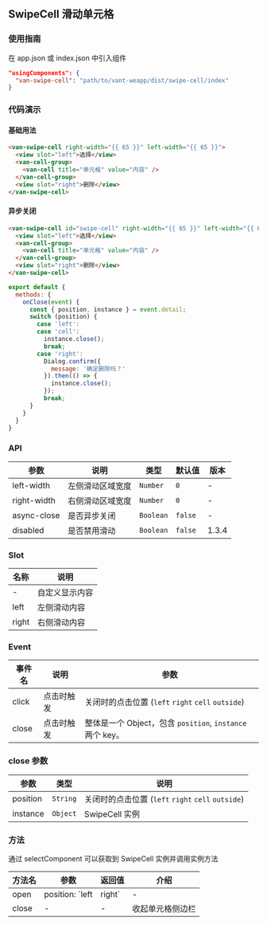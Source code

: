 ## SwipeCell 滑动单元格

### 使用指南
在 app.json 或 index.json 中引入组件
```json
"usingComponents": {
  "van-swipe-cell": "path/to/vant-weapp/dist/swipe-cell/index"
}
```

### 代码演示

#### 基础用法

```html
<van-swipe-cell right-width="{{ 65 }}" left-width="{{ 65 }}">
  <view slot="left">选择</view>
  <van-cell-group>
    <van-cell title="单元格" value="内容" />
  </van-cell-group>
  <view slot="right">删除</view>
</van-swipe-cell>
```

#### 异步关闭

```html
<van-swipe-cell id="swipe-cell" right-width="{{ 65 }}" left-width="{{ 65 }}" async-close bind:close="onClose">
  <view slot="left">选择</view>
  <van-cell-group>
    <van-cell title="单元格" value="内容" />
  </van-cell-group>
  <view slot="right">删除</view>
</van-swipe-cell>
```

```js
export default {
  methods: {
    onClose(event) {
      const { position, instance } = event.detail;
      switch (position) {
        case 'left':
        case 'cell':
          instance.close();
          break;
        case 'right':
          Dialog.confirm({
            message: '确定删除吗？'
          }).then(() => {
            instance.close();
          });
          break;
      }
    }
  }
}
```

### API

| 参数 | 说明 | 类型 | 默认值 | 版本 |
|------|------|------|------|------|
| left-width | 左侧滑动区域宽度 | `Number` | `0` | - |
| right-width | 右侧滑动区域宽度 | `Number` | `0` | - |
| async-close | 是否异步关闭 | `Boolean` | `false` | - |
| disabled | 是否禁用滑动 | `Boolean` | `false` | 1.3.4 |

### Slot

| 名称 | 说明 |
|------|------|
| - | 自定义显示内容 |
| left | 左侧滑动内容 |
| right | 右侧滑动内容 |

### Event

| 事件名 | 说明 | 参数 |
|------|------|------|
| click | 点击时触发 | 关闭时的点击位置 (`left` `right` `cell` `outside`) |
| close | 点击时触发 | 整体是一个 Object，包含 `position`, `instance` 两个 key。 |

### close 参数

| 参数 | 类型 | 说明 |
|------|------|------|
| position | `String` | 关闭时的点击位置 (`left` `right` `cell` `outside`) |
| instance | `Object` | SwipeCell 实例 |

### 方法

通过 selectComponent 可以获取到 SwipeCell 实例并调用实例方法

| 方法名 | 参数 | 返回值 | 介绍 |
|------|------|------|------|
| open | position: `left | right` | - | 打开单元格侧边栏 |
| close | - | - | 收起单元格侧边栏 |
